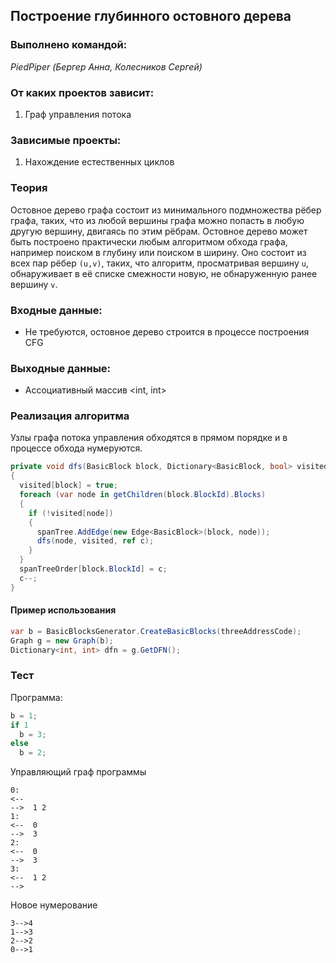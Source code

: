 ## Построение глубинного остовного дерева

### Выполнено командой:
*PiedPiper (Бергер Анна, Колесников Сергей)*

### От каких проектов зависит:
1. Граф управления потока

### Зависимые проекты:
1. Нахождение естественных циклов

### Теория
Остовное дерево графа состоит из минимального подмножества рёбер графа, 
таких, что из любой вершины графа можно попасть в любую другую вершину, двигаясь по этим рёбрам.
Остовное дерево может быть построено практически любым алгоритмом обхода графа, например поиском 
в глубину или поиском в ширину. Оно состоит из всех пар рёбер ```(u,v)```, таких, 
что алгоритм, просматривая вершину ```u```, обнаруживает в её списке смежности новую, 
не обнаруженную ранее вершину ```v```.

### Входные данные:
 - Не требуются, остовное дерево строится в процессе построения CFG

### Выходные данные:
 - Ассоциативный массив <int, int>

### Реализация алгоритма
Узлы графа потока управления обходятся в прямом порядке и в процессе обхода нумеруются.
```cs
private void dfs(BasicBlock block, Dictionary<BasicBlock, bool> visited, ref int c)
{
  visited[block] = true;
  foreach (var node in getChildren(block.BlockId).Blocks)
  {
    if (!visited[node])
    {
      spanTree.AddEdge(new Edge<BasicBlock>(block, node));
      dfs(node, visited, ref c);
    }
  }
  spanTreeOrder[block.BlockId] = c;
  c--;
}
```
#### Пример использования
```cs
var b = BasicBlocksGenerator.CreateBasicBlocks(threeAddressCode);
Graph g = new Graph(b);
Dictionary<int, int> dfn = g.GetDFN();
```

### Тест
Программа:

```cs
b = 1;
if 1 
  b = 3;
else
  b = 2;
```

Управляющий граф программы
```
0:
<-- 
-->  1 2
1:
<--  0
-->  3
2:
<--  0
-->  3
3:
<--  1 2
--> 
```

Новое нумерование
```
3-->4
1-->3
2-->2
0-->1
```
